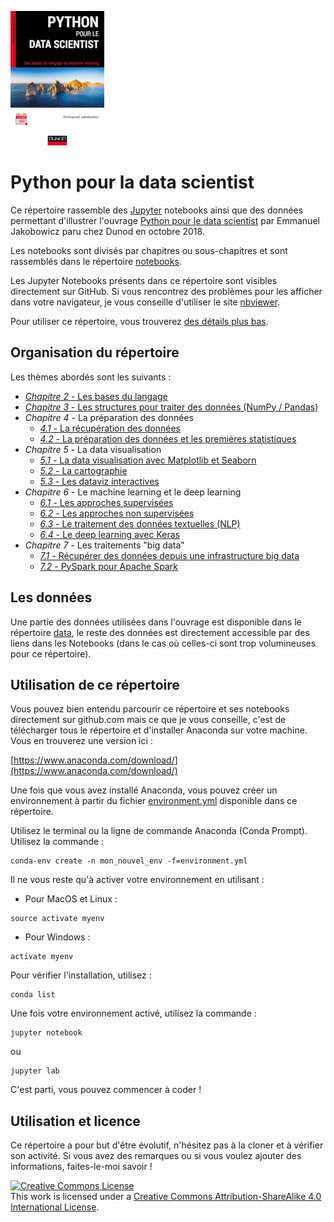 ![](/other/python-pour-le-data-scientist-dunod.jpeg)

# Python pour la data scientist

Ce répertoire rassemble des [Jupyter](http://jupyter.org/) notebooks ainsi que des données permettant d'illustrer l'ouvrage [Python pour le data scientist](https://www.dunod.com/sciences-techniques/python-pour-data-scientist-bases-du-langage-au-machine-learning) par Emmanuel Jakobowicz paru chez Dunod en octobre 2018.

Les notebooks sont divisés par chapitres ou sous-chapitres et sont rassemblés dans le répertoire [notebooks](/notebooks/).

Les Jupyter Notebooks présents dans ce répertoire sont visibles directement sur GitHub. Si vous rencontrez des problèmes pour les afficher dans votre navigateur, je vous conseille d'utiliser le site [nbviewer](http://nbviewer.jupyter.org/).

Pour utiliser ce répertoire, vous trouverez [des détails plus bas](#utilisation).

## Organisation du répertoire

Les thèmes abordés sont les suivants :

- [*Chapitre 2* - Les bases du langage](/notebooks/02_python_from_scratch.ipynb)
- [*Chapitre 3* - Les structures pour traiter des données (NumPy / Pandas)](/notebooks/03_numpy_pandas_bases.ipynb)
- *Chapitre 4* - La préparation des données
  - [*4.1* - La récupération des données](/notebooks/04_01_recuperation_des_donnees.ipynb)
  - [*4.2* - La préparation des données et les premières statistiques](/notebooks/04_02_manipulation_description_des_donnees.ipynb)
- *Chapitre 5* - La data visualisation
  - [*5.1* - La data visualisation avec Matplotlib et Seaborn](/notebooks/05_01_Data_visualisation_matplotlib_seaborn.ipynb)
  - [*5.2* - La cartographie](/notebooks/05_02_Data_visualisation_cartographie.ipynb)
  - [*5.3* - Les dataviz interactives](/notebooks/05_03_Visualisations_interactives.ipynb)
- *Chapitre 6* - Le machine learning et le deep learning
  - [*6.1* - Les approches supervisées](/notebooks/06_01_Machine_learning_supervise.ipynb)
  - [*6.2* - Les approches non supervisées](/notebooks/06_02_Machine_learning_non_supervise.ipynb)
  - [*6.3* - Le traitement des données textuelles (NLP)](/notebooks/06_03_NLP.ipynb)
  - [*6.4* - Le deep learning avec Keras](/notebooks/06_04_Deep_Learning.ipynb)
- *Chapitre 7* - Les traitements "big data"
  - [*7.1* - Récupérer des données depuis une infrastructure big data](/notebooks/07_01_Big_data_import.ipynb)
  - [*7.2* - PySpark pour Apache Spark](/notebooks/07_02_Spark.ipynb)


## Les données

Une partie des données utilisées dans l'ouvrage est disponible dans le répertoire [data](/data/), le reste des données est directement accessible par des liens dans les Notebooks (dans le cas où celles-ci sont trop volumineuses pour ce répertoire).

<a id="utilisation"></a>
## Utilisation de ce répertoire

Vous pouvez bien entendu parcourir ce répertoire et ses notebooks directement sur github.com mais ce que je vous conseille, c'est de télécharger tous le répertoire et d'installer Anaconda sur votre machine. Vous en trouverez une version ici :

[https://www.anaconda.com/download/](https://www.anaconda.com/download/)

Une fois que vous avez installé Anaconda, vous pouvez créer un environnement à partir du fichier [environment.yml](/environment.yml) disponible dans ce répertoire.

Utilisez le terminal ou la ligne de commande Anaconda (Conda Prompt). Utilisez la commande :
```
conda-env create -n mon_nouvel_env -f=environment.yml
```

Il ne vous reste qu'à activer votre environnement en utilisant :
- Pour MacOS et Linux :
```
source activate myenv
```

- Pour Windows :
```
activate myenv
```

Pour vérifier l'installation, utilisez :
```
conda list
```

Une fois votre environnement activé, utilisez la commande :
```
jupyter notebook
```
ou
```
jupyter lab
```
C'est parti, vous pouvez commencer à coder !


## Utilisation et licence

Ce répertoire a pour but d'être évolutif, n'hésitez pas à la cloner et à vérifier son activité. Si vous avez des remarques ou si vous voulez ajouter des informations, faites-le-moi savoir !

<a rel="license" href="http://creativecommons.org/licenses/by-sa/4.0/"><img alt="Creative Commons License" style="border-width:0" src="https://i.creativecommons.org/l/by-sa/4.0/88x31.png" /></a><br />This work is licensed under a <a rel="license" href="http://creativecommons.org/licenses/by-sa/4.0/">Creative Commons Attribution-ShareAlike 4.0 International License</a>.
